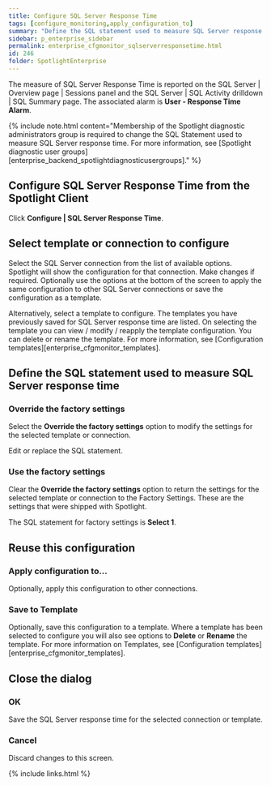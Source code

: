 ```yaml
---
title: Configure SQL Server Response Time
tags: [configure_monitoring,apply_configuration_to]
summary: "Define the SQL statement used to measure SQL Server response time."
sidebar: p_enterprise_sidebar
permalink: enterprise_cfgmonitor_sqlserverresponsetime.html
id: 246
folder: SpotlightEnterprise
---
```



The measure of SQL Server Response Time is reported on the SQL Server \| Overview page \| Sessions panel and the SQL Server \| SQL Activity drilldown \| SQL Summary page. The associated alarm is **User - Response Time Alarm**.

{% include note.html content="Membership of the Spotlight diagnostic administrators group is required to change the SQL Statement used to measure SQL Server response time. For more information, see [Spotlight diagnostic user groups][enterprise_backend_spotlightdiagnosticusergroups]." %}


## Configure SQL Server Response Time from the Spotlight Client

Click **Configure \| SQL Server Response Time**.

## Select template or connection to configure

Select the SQL Server connection from the list of available options. Spotlight will show the configuration for that connection. Make changes if required. Optionally use the options at the bottom of the screen to apply the same configuration to other SQL Server connections or save the configuration as a template.

Alternatively, select a template to configure. The templates you have previously saved for SQL Server response time are listed. On selecting the template you can view / modify / reapply the template configuration. You can delete or rename the template. For more information, see [Configuration templates][enterprise_cfgmonitor_templates].


## Define the SQL statement used to measure SQL Server response time

### Override the factory settings

Select the **Override the factory settings** option to modify the settings for the selected template or connection.

Edit or replace the SQL statement.

### Use the factory settings

Clear the **Override the factory settings** option to return the settings for the selected template or connection to the Factory Settings. These are the settings that were shipped with Spotlight.

The SQL statement for factory settings is **Select 1**.


## Reuse this configuration

### Apply configuration to…  

Optionally, apply this configuration to other connections.

### Save to Template  

Optionally, save this configuration to a template. Where a template has been selected to configure you will also see options to **Delete** or **Rename** the template. For more information on Templates, see [Configuration templates][enterprise_cfgmonitor_templates].

## Close the dialog

### OK

Save the SQL Server response time for the selected connection or template.

### Cancel

Discard changes to this screen.


{% include links.html %}
